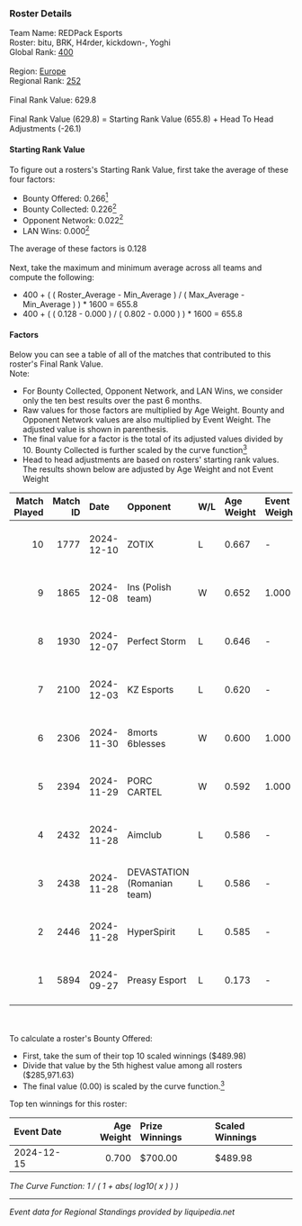 ### Roster Details<br />
Team Name: REDPack Esports<br />
Roster: bitu, BRK, H4rder, kickdown-, Yoghi<br />
Global Rank: [400](../../standings_global_2025_02_28.md)<br />
<br />
Region: [Europe]( ../../standings_europe_2025_02_28.md)<br />
Regional Rank: [252]( ../../standings_europe_2025_02_28.md)<br />
<br />
Final Rank Value:  629.8<br />
<br />
Final Rank Value (629.8) = Starting Rank Value (655.8) + Head To Head Adjustments (-26.1)<br />

#### Starting Rank Value<br />
To figure out a rosters's Starting Rank Value, first take the average of these four factors:<br />
- Bounty Offered: 0.266[<sup>1</sup>](#table2)
- Bounty Collected: 0.226[<sup>2</sup>](#table1)
- Opponent Network: 0.022[<sup>2</sup>](#table1)
- LAN Wins: 0.000[<sup>2</sup>](#table1)

The average of these factors is 0.128<br />
<br />
Next, take the maximum and minimum average across all teams and compute the following:<br />
- 400 + ( ( Roster_Average - Min_Average ) / ( Max_Average - Min_Average ) ) * 1600 = 655.8
- 400 + ( ( 0.128 - 0.000 ) / ( 0.802 - 0.000 ) ) * 1600 = 655.8


#### Factors<br />
Below you can see a table of all of the matches that contributed to this roster's Final Rank Value.<br />
Note:<br />

- For Bounty Collected, Opponent Network, and LAN Wins, we consider only the ten best results over the past 6 months.
- Raw values for those factors are multiplied by Age Weight. Bounty and Opponent Network values are also multiplied by Event Weight. The adjusted value is shown in parenthesis.
- The final value for a factor is the total of its adjusted values divided by 10. Bounty Collected is further scaled by the curve function[<sup>3</sup>](#curveFunction)
- Head to head adjustments are based on rosters' starting rank values. The results shown below are adjusted by Age Weight and not Event Weight
<span id="table1"></span><br />


| Match Played | Match ID | Date       | Opponent                    | W/L | Age Weight | Event Weight | Bounty Collected | Opponent Network | LAN Wins  | H2H Adj. | Roster                              |
| -: | -: | :- | :- | :- | :- | :- | :- | :- | :- | -: | :- |
|           10 |     1777 | 2024-12-10 | ZOTIX                       | L   | 0.667      | -            | -                | -                | -         |    -9.12 | bitu, BRK, H4rder, kickdown-, Yoghi |
|            9 |     1865 | 2024-12-08 | Ins (Polish team)           | W   | 0.652      | 1.000        | 0.004 (0.003)    | 0.304 (0.198)    | 0 (0.000) |    13.33 | bitu, BRK, H4rder, kickdown-, Yoghi |
|            8 |     1930 | 2024-12-07 | Perfect Storm               | L   | 0.646      | -            | -                | -                | -         |    -8.14 | bitu, BRK, H4rder, kickdown-, Yoghi |
|            7 |     2100 | 2024-12-03 | KZ Esports                  | L   | 0.620      | -            | -                | -                | -         |    -7.57 | bitu, BRK, H4rder, kickdown-, Yoghi |
|            6 |     2306 | 2024-11-30 | 8morts 6blesses             | W   | 0.600      | 1.000        | 0.000 (0.000)    | 0.000 (0.000)    | 0 (0.000) |     3.91 | bitu, BRK, H4rder, kickdown-, Yoghi |
|            5 |     2394 | 2024-11-29 | PORC CARTEL                 | W   | 0.592      | 1.000        | 0.001 (0.001)    | 0.032 (0.019)    | 0 (0.000) |     8.43 | bitu, BRK, H4rder, kickdown-, Yoghi |
|            4 |     2432 | 2024-11-28 | Aimclub                     | L   | 0.586      | -            | -                | -                | -         |    -4.65 | bitu, BRK, H4rder, kickdown-, Yoghi |
|            3 |     2438 | 2024-11-28 | DEVASTATION (Romanian team) | L   | 0.586      | -            | -                | -                | -         |    -8.70 | bitu, BRK, H4rder, kickdown-, Yoghi |
|            2 |     2446 | 2024-11-28 | HyperSpirit                 | L   | 0.585      | -            | -                | -                | -         |   -12.63 | bitu, BRK, H4rder, kickdown-, Yoghi |
|            1 |     5894 | 2024-09-27 | Preasy Esport               | L   | 0.173      | -            | -                | -                | -         |    -0.93 | bitu, BRK, H4rder, SAVAGE, Yoghi    |

<br />
<span id="table2"></span><br />
To calculate a roster's Bounty Offered:<br />

- First, take the sum of their top 10 scaled winnings ($489.98)
- Divide that value by the 5th highest value among all rosters ($285,971.63)
- The final value (0.00) is scaled by the curve function.[<sup>3</sup>](#curveFunction)

Top ten winnings for this roster:<br />

| Event Date | Age Weight | Prize Winnings | Scaled Winnings |
| :- | -: | :- | :- |
| 2024-12-15 |      0.700 | $700.00        | $489.98         |


<span id="curveFunction"></span>_The Curve Function: 1 / ( 1 + abs( log10( x ) ) )_<br />

---
_Event data for Regional Standings provided by liquipedia.net_<br />
